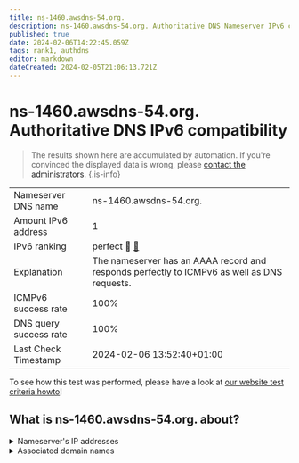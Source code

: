 ```yaml
---
title: ns-1460.awsdns-54.org.
description: ns-1460.awsdns-54.org. Authoritative DNS Nameserver IPv6 compatibility
published: true
date: 2024-02-06T14:22:45.059Z
tags: rank1, authdns
editor: markdown
dateCreated: 2024-02-05T21:06:13.721Z
---
```


# ns-1460.awsdns-54.org. Authoritative DNS IPv6 compatibility

> The results shown here are accumulated by automation. If you're convinced the displayed data is wrong, please [contact the administrators](/howto/chat). 
{.is-info}




|   |   |
| - | - |
| Nameserver DNS name | ns-1460.awsdns-54.org.
| Amount IPv6 address | 1
| IPv6 ranking | perfect :1st_place_medal: [🔗](/howto/ranking) |
| Explanation | The nameserver has an AAAA record and responds perfectly to ICMPv6 as well as DNS requests. |
| ICMPv6 success rate | 100%|
| DNS query success rate | 100% |
| Last Check Timestamp | 2024-02-06 13:52:40+01:00 |

To see how this test was performed, please have a look at [our website test criteria howto](/howto/testcriteria/authdns)!


## What is ns-1460.awsdns-54.org. about?




<details>
<summary>Nameserver's IP addresses</summary>

2600:9000:5305:b400::1

</details>



<details>
<summary>Associated domain names</summary>

www.berlin.de

</details>
